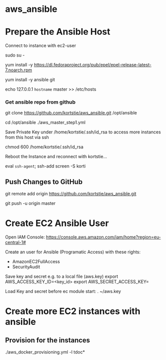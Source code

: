 # aws_ansible

# Prepare the Ansible Host

Connect to instance with ec2-user

sudo su -

yum install -y https://dl.fedoraproject.org/pub/epel/epel-release-latest-7.noarch.rpm

yum install -y ansible git

echo 127.0.0.1 `hostname` master >> /etc/hosts

### Get ansible repo from github

git clone https://github.com/kortstie/aws_ansible.git /opt/ansible

cd /opt/ansible
./aws_master_step1.yml

Save Private Key under /home/kortstie/.ssh/id_rsa to access more instances from this host via ssh

chmod 600 /home/kortstie/.ssh/id_rsa

Reboot the Instance and reconnect with kortstie...

eval `ssh-agent`; ssh-add
screen -S korti

## Push Changes to GitHub

git remote add origin https://github.com/kortstie/aws_ansible.git

git push -u origin master


# Create EC2 Ansible User

Open IAM Console: https://console.aws.amazon.com/iam/home?region=eu-central-1#

Create an user for Ansible (Programatic Access) with these rights:
- AmazonEC2FullAccess
- SecurityAudit 

Save key and secret e.g. to a local file (aws.key)
 export AWS_ACCESS_KEY_ID=<key_id>
 export AWS_SECRET_ACCESS_KEY=<secret>

Load Key and secret before ec module start: 
 . ~/aws.key

# Create more EC2 instances with ansible

## Provision for the instances
 ./aws_docker_provisioning.yml -l tdoc*
